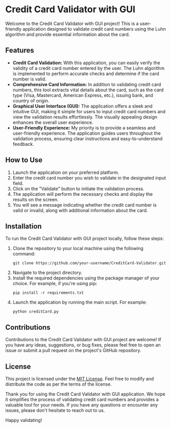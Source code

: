 # Credit Card Validator with GUI

Welcome to the Credit Card Validator with GUI project! This is a user-friendly application designed to validate credit card numbers using the Luhn algorithm and provide essential information about the card.

## Features
- **Credit Card Validation:** With this application, you can easily verify the validity of a credit card number entered by the user. The Luhn algorithm is implemented to perform accurate checks and determine if the card number is valid.
- **Comprehensive Card Information:** In addition to validating credit card numbers, this tool extracts vital details about the card, such as the card type (Visa, Mastercard, American Express, etc.), issuing bank, and country of origin.
- **Graphical User Interface (GUI):** The application offers a sleek and intuitive GUI, making it simple for users to input credit card numbers and view the validation results effortlessly. The visually appealing design enhances the overall user experience.
- **User-Friendly Experience:** My priority is to provide a seamless and user-friendly experience. The application guides users throughout the validation process, ensuring clear instructions and easy-to-understand feedback.

## How to Use
1. Launch the application on your preferred platform.
2. Enter the credit card number you wish to validate in the designated input field.
3. Click on the "Validate" button to initiate the validation process.
4. The application will perform the necessary checks and display the results on the screen.
5. You will see a message indicating whether the credit card number is valid or invalid, along with additional information about the card.

## Installation
To run the Credit Card Validator with GUI project locally, follow these steps:
1. Clone the repository to your local machine using the following command:
   ```
   git clone https://github.com/your-username/CreditCard-Validator.git
   ```
2. Navigate to the project directory.
3. Install the required dependencies using the package manager of your choice. For example, if you're using pip:
   ```
   pip install -r requirements.txt
   ```
4. Launch the application by running the main script. For example:
   ```
   python creditCard.py
   ```

## Contributions
Contributions to the Credit Card Validator with GUI project are welcome! If you have any ideas, suggestions, or bug fixes, please feel free to open an issue or submit a pull request on the project's GitHub repository.

## License
This project is licensed under the [MIT License](https://opensource.org/licenses/MIT). Feel free to modify and distribute the code as per the terms of the license.

Thank you for using the Credit Card Validator with GUI application. We hope it simplifies the process of validating credit card numbers and provides a valuable tool for your needs. If you have any questions or encounter any issues, please don't hesitate to reach out to us.

Happy validating!